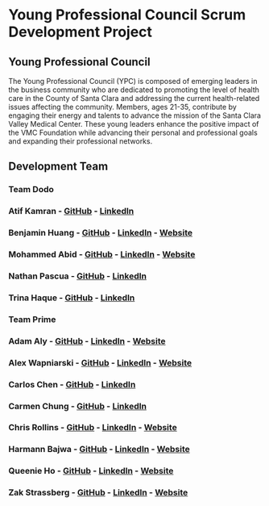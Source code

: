 # Young Professional Council Scrum Development Project


## Young Professional Council


The Young Professional Council (YPC) is composed of emerging leaders in the business community who are dedicated to promoting the level of health care in the County of Santa Clara and addressing the current health-related issues affecting the community. Members, ages 21-35, contribute by engaging their energy and talents to advance the mission of the Santa Clara Valley Medical Center. These young leaders enhance the positive impact of the VMC Foundation while advancing their personal and professional goals and expanding their professional networks.




## Development Team
### Team Dodo
### **Atif Kamran** - [GitHub](http://github.com/atif) - [LinkedIn](http://www.linkedin.com/in/)
### **Benjamin Huang** - [GitHub](http://github.com/coolconfucius) - [LinkedIn](http://www.linkedin.com/in/benjamin-t-huang) - [Website](coolconfucius.github.io/portfolio2017/#)
### **Mohammed Abid** - [GitHub](http://github.com/mabid2) - [LinkedIn](http://www.linkedin.com/in/mohammedkamranabid) - [Website](http://www.kamranabid.com/)
### **Nathan Pascua** - [GitHub](http://github.com/mrgeecue) - [LinkedIn](http://www.linkedin.com/in/npascua) 
### **Trina Haque** - [GitHub](https://github.com/trinahaque) - [LinkedIn](https://www.linkedin.com/in/trina-haque/)




### Team Prime
### **Adam Aly** - [GitHub](http://github.com/AdamAly831) - [LinkedIn](http://www.linkedin.com/in/adamalyart) - [Website](http://www.adamalyart.com/)
### **Alex Wapniarski** - [GitHub](http://github.com/alex-wap) - [LinkedIn](http://www.linkedin.com/in/wapniarski) - [Website](http://alexw.tech/)
### **Carlos Chen** - [GitHub](http://github.com/hccarlos) - [LinkedIn](http://www.linkedin.com/in/carlos-chen-aa00a71b)
### **Carmen Chung** - [GitHub](http://github.com/CCube3) - [LinkedIn](http://www.linkedin.com/in/carmen-chung-2164293a)
### **Chris Rollins** - [GitHub](http://github.com/chrisrollins) - [LinkedIn](http://www.linkedin.com/in/chris-rollins-2669a053) - [Website](http://www.chrisrollins.io/)
### **Harmann Bajwa** - [GitHub](http://github.com/harmannb) - [LinkedIn](http://www.linkedin.com/in/harmannbajwa) - [Website](http://www.harmann.tech/)
### **Queenie Ho** - [GitHub](http://github.com/qho-queenie) - [LinkedIn](http://www.linkedin.com/in/queenieho1) - [Website](http://www.queenieio.com/)
### **Zak Strassberg** - [GitHub](http://github.com/ZakStrassberg) - [LinkedIn](http://www.linkedin.com/in/zakstrassberg) - [Website](http://zakstrassberg.com)

